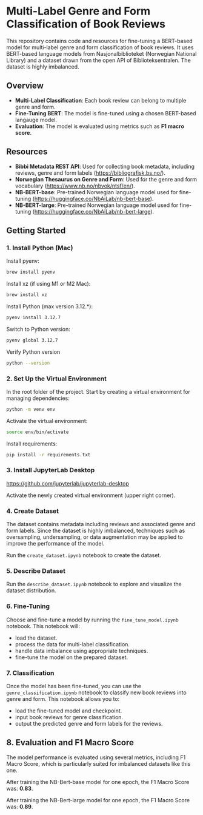 # Multi-Label Genre and Form Classification of Book Reviews

This repository contains code and resources for fine-tuning a BERT-based model for multi-label genre and form
classification of book reviews. It uses BERT-based language models from Nasjonalbiblioteket (Norwegian National
Library) and a dataset drawn from the open API of Biblioteksentralen. The dataset is highly imbalanced.

## Overview

- **Multi-Label Classification**: Each book review can belong to multiple genre and form.
- **Fine-Tuning BERT**: The model is fine-tuned using a chosen BERT-based langauge model.
- **Evaluation**: The model is evaluated using metrics such as **F1 macro score**.

## Resources

- **Bibbi Metadata REST API**: Used for collecting book metadata, including reviews, genre and form
  labels (https://bibliografisk.bs.no/).
- **Norwegian Thesaurus on Genre and Form**: Used for the genre and form
  vocabulary (https://www.nb.no/nbvok/ntsf/en/).
- **NB-BERT-base**: Pre-trained Norwegian language model used for
  fine-tuning (https://huggingface.co/NbAiLab/nb-bert-base).
- **NB-BERT-large**: Pre-trained Norwegian language model used for
  fine-tuning (https://huggingface.co/NbAiLab/nb-bert-large).

## Getting Started

### 1. Install Python (Mac)

Install pyenv:

```bash
brew install pyenv
```

Install xz (if using M1 or M2 Mac):

```bash
brew install xz
```

Install Python (max version 3.12.*):

```bash
pyenv install 3.12.7     
```

Switch to Python version:

```bash
pyenv global 3.12.7     
```

Verify Python version
```bash
python --version  
```

### 2. Set Up the Virtual Environment

In the root folder of the project. Start by creating a virtual environment for managing dependencies:

```bash
python -m venv env
```

Activate the virtual environment:

```bash
source env/bin/activate
```

Install requirements:

```bash
pip install -r requirements.txt
```

### 3. Install JupyterLab Desktop

https://github.com/jupyterlab/jupyterlab-desktop

Activate the newly created virtual environment (upper right corner). 

### 4. Create Dataset

The dataset contains metadata including reviews and associated genre and form labels. Since the dataset is highly
imbalanced, techniques such as oversampling, undersampling, or data augmentation may be applied to improve the
performance of the model.

Run the ```create_dataset.ipynb``` notebook to create the dataset.

### 5. Describe Dataset

Run the ```describe_dataset.ipynb``` notebook to explore and visualize the dataset distribution.

### 6. Fine-Tuning

Choose and fine-tune a model by running the ```fine_tune_model.ipynb``` notebook. This notebook will:

* load the dataset.
* process the data for multi-label classification.
* handle data imbalance using appropriate techniques.
* fine-tune the model on the prepared dataset.

### 7. Classification

Once the model has been fine-tuned, you can use the ```genre_classification.ipynb``` notebook to classify new book
reviews into genre and form. This notebook allows you to:

- load the fine-tuned model and checkpoint.
- input book reviews for genre classification.
- output the predicted genre and form labels for the reviews.

## 8. Evaluation and F1 Macro Score

The model performance is evaluated using several metrics, including F1 Macro Score, which is particularly suited for
imbalanced datasets like this one.

After training the NB-Bert-base model for one epoch, the F1 Macro Score was: **0.83**.

After training the NB-Bert-large model for one epoch, the F1 Macro Score was: **0.89**.
